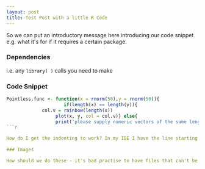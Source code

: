 ```yaml
---
layout: post
title: Test Post with a little R Code
---
```



<div class="message">
  So we can put an introductory message here introducing our code snippet e.g. what it's for if it requires a certain package.
</div>

### Dependencies
i.e. any `library( )` calls you need to make

### Code Snippet
```r
Pointless.func <- function(x = rnorm(50),y = rnorm(50)){
                     if(length(x) == length(y)){
		     col.v = rainbow(length(x))
		          plot(x, y, col = col.v)} else{
		          print('please supply numeric vectors of the same length to arguments x and y')}}
```r

How do I get the indenting to work? In my IDE I have the line starting `col.v = ` indented so that the `c` of `col.v` is directly below the `n` of the `length` of the line above.  I'm doing this indenting with spaces but it doesn't work. Any ideas? (Is there some equivalent to the `\verbatim` environemt of LaTeX?
		  
### Images

How should we do these - it's bad practise to have files that can't be merged in a Git repository I believe so we should host the images somewhere else?